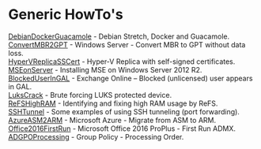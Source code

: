 # Generic HowTo's

[DebianDockerGuacamole](HowTo/DebianDockerGuacamole) - Debian Stretch, Docker and Guacamole.  
[ConvertMBR2GPT](HowTo/ConvertMBR2GPT) - Windows Server - Convert MBR to GPT without data loss.  
[HyperVReplicaSSCert](HowTo/HyperVReplicaSSCert) - Hyper-V Replica with self-signed certificates.  
[MSEonServer](HowTo/MSEonServer) - Installing MSE on Windows Server 2012 R2.  
[BlockedUserInGAL](HowTo/BlockedUserInGAL) - Exchange Online – Blocked (unlicensed) user appears in GAL.  
[LuksCrack](HowTo/LuksCrack) - Brute forcing LUKS protected device.  
[ReFSHighRAM](HowTo/ReFSHighRAM) - Identifying and fixing high RAM usage by ReFS.  
[SSHTunnel](HowTo/SSHTunnel) - Some examples of using SSH tunneling (port forwarding).  
[AzureASM2ARM](HowTo/AzureASM2ARM) - Microsoft Azure - Migrate from ASM to ARM.  
[Office2016FirstRun](HowTo/Office2016FirstRun) - Microsoft Office 2016 ProPlus - First Run ADMX.  
[ADGPOProcessing](HowTo/ADGPOProcessing) - Group Policy - Processing Order.